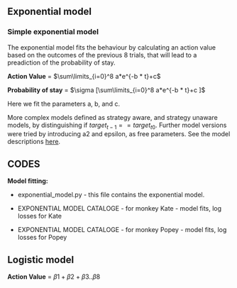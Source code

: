 ## Exponential model

### Simple exponential model

The exponential model fits the behaviour by calculating an action value based on the outcomes of the previous 8 trials, that will lead to a preadiction of the probability of stay.   


**Action Value** = $\sum\limits_{i=0}^8 a*e^{-b * t}+c$

**Probability of stay** = $\sigma [\sum\limits_{i=0}^8 a*e^{-b * t}+c ]$

Here we fit the parameters a, b, and c. 

More complex models defined as strategy aware, and strategy unaware models, by distinguishing if $target_{t-1} == target_{t0}$. Further model versions were tried by introducing a2 and epsilon, as free parameters. See the model descriptions <a href="https://www.notion.so/dbad05b926a34dddbd0f5f1d99221de9?v=67a739aab2bf4bf8b427e4a878c4b5e7">here</a>.


## CODES 
**Model fitting:** 

- exponential_model.py - this file contains the exponential model. 

- EXPONENTIAL MODEL CATALOGE - for monkey Kate - model fits, log losses for Kate

- EXPONENTIAL MODEL CATALOGE - for monkey Popey - model fits, log losses for Popey


## Logistic model 
**Action Value** = $\beta{1} + \beta{2} + \beta{3} .. \beta{8}$


